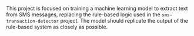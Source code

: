 <!-- Use this file to provide workspace-specific custom instructions to Copilot. For more details, visit https://code.visualstudio.com/docs/copilot/copilot-customization#_use-a-githubcopilotinstructionsmd-file -->

This project is focused on training a machine learning model to extract text from SMS messages, replacing the rule-based logic used in the `sms-transaction-detector` project. The model should replicate the output of the rule-based system as closely as possible.